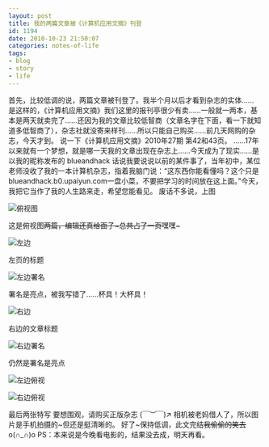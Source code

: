 ```yaml
---
layout: post
title: 我的两篇文章被《计算机应用文摘》刊登 
id: 1194
date: 2010-10-23 21:50:07
categories: notes-of-life
tags:
- blog
- story
- life
---
```


首先，比较低调的说，两篇文章被刊登了。<!-- more -->我半个月以后才看到杂志的实体……  是这样的，《计算机应用文摘》我们这里的报刊亭很少有卖……一般就一两本，基本是两天就卖完了……还因为我的文章比较低智商（文章名字在下面，看一下就知道多低智商了），杂志社就没寄来样刊……所以只能自己购买……前几天网购的杂志，今天才到。 说一下《计算机应用文摘》2010年27期 第42和43页。 ……17年以来就有一个梦想，就是哪一天我的文章出现在杂志上……今天成为了现实……是以我的昵称发布的 blueandhack 话说我要说说以前的某件事了，当年初中，某位老师没收了我的一本计算机杂志，指着我脑门说：“这东西你能看懂吗？这个只是blueandhack.b0.upaiyun.com一盘小菜，不要把学习的时间放在这上面。”今天，我把它当作了我的人生路来走，希望您能看见。 废话不多说，上图

![俯视图](https://cdn.blueandhack.com/wp-content/uploads/2010/10/image20101023_204746_thumb.jpg)

这是俯视图~~两篇，编辑还真给面子~总共占了一页~~嘿嘿~ 

![左边](https://cdn.blueandhack.com/wp-content/uploads/2010/10/image20101023_203724_thumb.jpg)

左页的标题

![左边署名](https://cdn.blueandhack.com/wp-content/uploads/2010/10/image20101023_203801_thumb.jpg)

署名是亮点，被我写错了……杯具！大杯具！

![右边](https://cdn.blueandhack.com/wp-content/uploads/2010/10/image20101023_203827_thumb.jpg)

右边的文章标题 

![右边署名](https://cdn.blueandhack.com/wp-content/uploads/2010/10/image20101023_204109_thumb.jpg)

仍然是署名是亮点 

![左边俯视](https://cdn.blueandhack.com/wp-content/uploads/2010/10/image20101023_204711_thumb.jpg)

![右边俯视](https://cdn.blueandhack.com/wp-content/uploads/2010/10/image20101023_204649_thumb.jpg)

最后两张特写 要想围观，请购买正版杂志 (￣︶￣)↗ 相机被老妈借人了，所以图片是手机拍摄的~但还是挺清晰的。 好了~保持低调，此文完结~~我偷偷的笑去~~o(∩_∩)o PS：本来说是今晚看电影的，结果没去成，明天再看。


